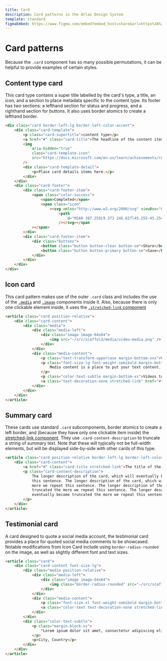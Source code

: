 ```yaml
---
title: Card
description: Card patterns in the Atlas Design System
template: standard
figmaEmbed: https://www.figma.com/embed?embed_host=share&url=https%3A%2F%2Fwww.figma.com%2Ffile%2FwKIbxNQ2kXnglOPc2cDE1y%2FFINAL-REBRAND-DESIGNS%3Fnode-id%3D70%253A2398
---
```


# Card patterns

Because the `.card` component has so many possible permutations, it can be helpful to provide examples of certain styles.

## Content type card

This card type contains a super title labelled by the card's type, a title, an icon, and a section to place metadata specific to the content type. Its footer has two sections: a lefthand section for status and progress, and a righthand section for buttons. It also uses border atomics to create a lefthand border.

```html
<div class="card border-left-lg border-left-color-accent">
	<div class="card-template">
		<p class="card-supertitle">content type</p>
		<a href="#" class="card-title">The headline of the content item</a>
		<img
			aria-hidden="true"
			class="card-template-icon"
			src="https://docs.microsoft.com/en-us/learn/achievements/review-microsoft-azure-pricing-slas-lifecycles.svg"
		/>
		<div class="card-template-detail">
			<p>Place card details items here.</p>
		</div>
	</div>
	<div class="card-footer">
		<div class="card-footer-item">
			<span class="color-success">
				<span>Completed</span>
				<span class="icon"
					><svg xmlns="http://www.w3.org/2000/svg" viewBox="0 0 448 448" class="fill-current-color">
						<path
							d="M160 397.255L9.373 246.627l45.255-45.254L160 306.745 393.373 73.373l45.254 45.255L160 397.255z"
						/></svg></span
			></span>
		</div>
		<div class="card-footer-item">
			<div class="buttons">
				<button class="button button-clear button-sm">Share</button>
				<button class="button button-primary button-sm">Save</button>
			</div>
		</div>
	</div>
</div>
```

## Icon card

This card pattern makes use of the outer `.card` class and includes the use of the [`.media`](../components/media.md) and [`.image`](../components/image.md) components inside it. Also, because there is only one clickable element inside, it uses the [`.stretched-link` component](../components/stretched-link.md)

```html
<article class="card position-relative">
	<div class="card-content">
		<div class="media">
			<div class="media-left">
				<div class="image image-64x64">
					<img src="~/src/scaffold/media/video-media.png" />
				</div>
			</div>
			<div class="media-content">
				<p class="text-transform-uppercase margin-bottom-xxs">Videos</p>
				<p class="font-size-lg font-weight-semibold margin-bottom-xxs">
					Media content is a place to put your text content.
				</p>
				<p class="color-text-subtle margin-bottom-xs">Videos to help you get started.</p>
				<a class="text-decoration-none stretched-link" href="#">Watch videos</a>
			</div>
		</div>
	</div>
</article>
```

## Summary card

These cards use standard `.card` subcomponents, border atomics to create a left border, and (because they have only one clickable item inside) the [stretched-link component](../components/stretched-link.md). They use `.card-content-description` to truncate a string of summary text. Note that these will typically not be full-width elements, but will be displayed side-by-side with other cards of this type.

```html
<article class="card position-relative border-left-lg border-left-color-accent">
	<div class="card-content">
		<a href="#" class="card-title stretched-link">The title of the card</a>
		<p class="card-content-description">
			The longer description of the card, which will eventually become truncated the more we repeat
			this sentence. The longer description of the card, which will eventually become truncated the
			more we repeat this sentence. The longer description of the card, which will eventually become
			truncated the more we repeat this sentence. The longer description of the card, which will
			eventually become truncated the more we repeat this sentence.
		</p>
	</div>
</article>
```

## Testimonial card

A card designed to quote a social media account, the testimonial card provides a place for quoted social media comments to be showcased. Notable modifications from Icon Card include using `border-radius-rounded` on the image, as well as slightly different font and text sizes.

```html
<article class="card">
	<div class="card-content font-size-lg">
		<div class="media position-relative">
			<div class="media-left">
				<div class="image image-64x64">
					<img class="border-radius-rounded" src="~/src/scaffold/media/twitter-example.jpeg" />
				</div>
			</div>
			<div class="media-content">
				<p class="font-size-xl font-weight-semibold margin-bottom-xxs">First Last Name</p>
				<a class="color-text text-decoration-none stretched-link" href="#">@handle</a>
			</div>
		</div>
		<div class="color-text-subtle">
			<p class="margin-block-xs">
				"Lorem ipsum dolor sit amet, consectetur adipiscing elit, sed do eiusmod tempor."
			</p>
			<p>City, Country</p>
		</div>
	</div>
</article>
```
